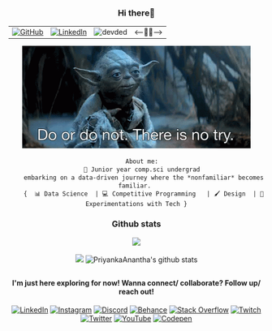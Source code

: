 <h3 align="center">  Hi there👋 </h3>

<div align="center">
<table>
  <tr>
      <td><a href="https://github.com/PriyankaAnantha"><img src="https://img.shields.io/github/followers/PriyankaAnantha.svg?label=GitHub&style=social" alt="GitHub"></a></td>
      <td><a href="https://linkedin.com/in/priyanka-anantha"><img src="https://img.shields.io/badge/LinkedIn--_.svg?style=social&logo=linkedin" alt="LinkedIn"></a></td>
      <td><img src="https://komarev.com/ghpvc/?username=PriyankaAnantha" alt="devded" /></td>
        <td> <--👩‍💻--> </td> 
  </tr>
</table>

![Motto](./starwarsday.gif)
</div>

<div align="center">

        About me: 
        🧠 Junior year comp.sci undergrad 
        embarking on a data-driven journey where the *nonfamiliar* becomes familiar. 
        {  📊 Data Science  | 💻 Competitive Programming   | 🖌️ Design  | 🧪 Experimentations with Tech }

 </div>



<h3 align="center"> Github stats </h3>

<div align="center">
        
![](https://activity-graph.herokuapp.com/graph?username=PriyankaAnantha&theme=react-dark&hide_border=true&area=true)

<img src="https://github-readme-streak-stats.herokuapp.com/?user=PriyankaAnantha">

<img src="https://github-readme-stats.vercel.app/api?username=PriyankaAnantha&count_private=true&show_icons=true&theme=light" alt="PriyankaAnantha's github stats"/>
</div>

##
<h4 align="center"> I'm just here exploring for now! Wanna connect/ collaborate? Follow up/ reach out! </h4>

<div align="center">
        
[![LinkedIn](https://img.shields.io/badge/LinkedIn-%230077B5.svg?logo=linkedin&logoColor=white)](https://linkedin.com/in/priyanka-anantha) [![Instagram](https://img.shields.io/badge/Instagram-%23E4405F.svg?logo=Instagram&logoColor=white)](https://instagram.com/nonfamiliar) [![Discord](https://img.shields.io/badge/Discord-%237289DA.svg?logo=discord&logoColor=white)](https://discord.gg/nonfamiliar)  [![Behance](https://img.shields.io/badge/Behance-1769ff?logo=behance&logoColor=white)](https://behance.net/priyankaanantha)   [![Stack Overflow](https://img.shields.io/badge/-Stackoverflow-FE7A16?logo=stack-overflow&logoColor=white)](https://stackoverflow.com/users/20364838) [![Twitch](https://img.shields.io/badge/Twitch-%239146FF.svg?logo=Twitch&logoColor=white)](https://twitch.tv/thenonfamiliar) [![Twitter](https://img.shields.io/badge/Twitter-%231DA1F2.svg?logo=Twitter&logoColor=white)](https://twitter.com/E_N_O_L_A) [![YouTube](https://img.shields.io/badge/YouTube-%23FF0000.svg?logo=YouTube&logoColor=white)](https://youtube.com/@nonfamiliar85) [![Codepen](https://img.shields.io/badge/Codepen-000000?style=for-the-badge&logo=codepen&logoColor=white)](https://codepen.io/Priyanka-Anantha) 

</div>
 

